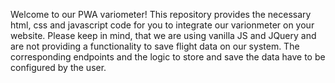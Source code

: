 Welcome to our PWA variometer!
This repository provides the necessary html, css and javascript code for you to integrate our varionmeter on your website. Please keep in mind, that we are using vanilla JS and JQuery and are not providing a functionality to save flight data on our system. The corresponding endpoints and the logic to store and save the data have to be configured by the user.

